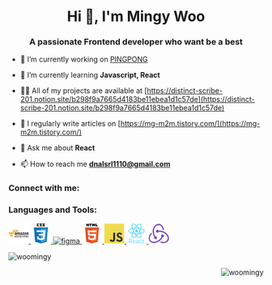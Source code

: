 <h1 align="center">Hi 👋, I'm Mingy Woo</h1>
<h3 align="center">A passionate Frontend developer who want be a best</h3>

- 🔭 I’m currently working on [PINGPONG](https://pingpong-market.shop)

- 🌱 I’m currently learning **Javascript, React**

- 👨‍💻 All of my projects are available at [https://distinct-scribe-201.notion.site/b298f9a7665d4183be11ebea1d1c57de](https://distinct-scribe-201.notion.site/b298f9a7665d4183be11ebea1d1c57de)

- 📝 I regularly write articles on [https://mg-m2m.tistory.com/](https://mg-m2m.tistory.com/)

- 💬 Ask me about **React**

- 📫 How to reach me **dnalsrl1110@gmail.com**

<h3 align="left">Connect with me:</h3>
<p align="left">
</p>

<h3 align="left">Languages and Tools:</h3>
<p align="left"> <a href="https://aws.amazon.com" target="_blank" rel="noreferrer"> <img src="https://raw.githubusercontent.com/devicons/devicon/master/icons/amazonwebservices/amazonwebservices-original-wordmark.svg" alt="aws" width="40" height="40"/> </a> <a href="https://www.w3schools.com/css/" target="_blank" rel="noreferrer"> <img src="https://raw.githubusercontent.com/devicons/devicon/master/icons/css3/css3-original-wordmark.svg" alt="css3" width="40" height="40"/> </a> <a href="https://www.figma.com/" target="_blank" rel="noreferrer"> <img src="https://www.vectorlogo.zone/logos/figma/figma-icon.svg" alt="figma" width="40" height="40"/> </a> <a href="https://www.w3.org/html/" target="_blank" rel="noreferrer"> <img src="https://raw.githubusercontent.com/devicons/devicon/master/icons/html5/html5-original-wordmark.svg" alt="html5" width="40" height="40"/> </a> <a href="https://developer.mozilla.org/en-US/docs/Web/JavaScript" target="_blank" rel="noreferrer"> <img src="https://raw.githubusercontent.com/devicons/devicon/master/icons/javascript/javascript-original.svg" alt="javascript" width="40" height="40"/> </a> <a href="https://reactjs.org/" target="_blank" rel="noreferrer"> <img src="https://raw.githubusercontent.com/devicons/devicon/master/icons/react/react-original-wordmark.svg" alt="react" width="40" height="40"/> </a> <a href="https://redux.js.org" target="_blank" rel="noreferrer"> <img src="https://raw.githubusercontent.com/devicons/devicon/master/icons/redux/redux-original.svg" alt="redux" width="40" height="40"/> </a> </p>

<p>&nbsp;<img align="left" src="https://github-readme-stats.vercel.app/api?username=woomingy&show_icons=true&locale=en" alt="woomingy" /></p>


<p><img align="right" src="https://github-readme-stats.vercel.app/api/top-langs?username=woomingy&show_icons=true&locale=en&layout=compact" alt="woomingy" /></p>
